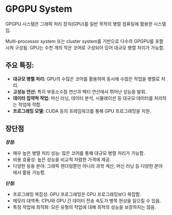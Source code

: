 # GPGPU System

GPGPU 시스템은 그래픽 처리 장치(GPU)를 일반 목적의 병렬 컴퓨팅에 활용한 시스템임. 

Multi-processor system 또는 cluster system를 기반으로 다수의 GPGPU를 포함시켜 구성됨.
GPU는 수천 개의 작은 코어로 구성되어 있어 대규모 병렬 처리가 가능함.

## **주요 특징:**

- **대규모 병렬 처리:** GPU의 수많은 코어를 활용하여 동시에 수많은 작업을 병렬로 처리.
- **고성능 연산:** 특히 부동소수점 연산과 벡터 연산에서 뛰어난 성능을 발휘.
- **데이터 집약적 작업:** 머신 러닝, 데이터 분석, 시뮬레이션 등 대규모 데이터를 처리하는 작업에 적합.
- **프로그래밍 모델:** CUDA 등의 프레임워크를 통해 GPU 프로그래밍을 지원.

## **장단점**

***장점:***

- 매우 높은 병렬 처리 성능: 많은 코어를 통해 대규모 병렬 처리가 가능함.
- 비용 효율성: 높은 성능을 비교적 저렴한 가격에 제공.
- 다양한 응용 분야: 그래픽 렌더링뿐만 아니라 과학 계산, 머신 러닝 등 다양한 분야에서 활용 가능함.

***단점:***

- 프로그래밍 복잡성: GPU 프로그래밍은 CPU 프로그래밍보다 복잡함.
- 메모리 대역폭: CPU와 GPU 간 데이터 전송 속도가 병목 현상을 일으킬 수 있음.
- 특정 작업에 최적화: 모든 유형의 작업에 대해 최적의 성능을 보장하지는 않음.
